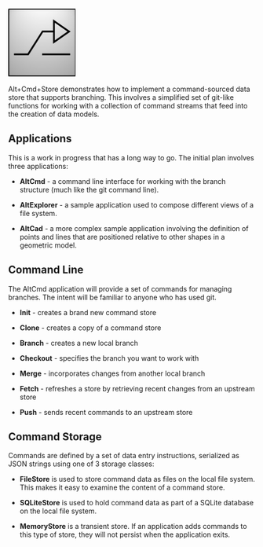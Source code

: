 ﻿![](/ShadedAltKey.png)


Alt+Cmd+Store demonstrates how to implement a command-sourced data store that supports branching. This involves a simplified set of git-like functions for working with a collection of command streams that feed into the creation of data models.

## Applications

This is a work in progress that has a long way to go. The initial plan involves three applications:

* **AltCmd** - a command line interface for working with the branch structure (much like the git command line).

* **AltExplorer** - a sample application used to compose different views of a file system.

* **AltCad** - a more complex sample application involving the definition of points and lines that are positioned relative to other shapes in a geometric model. 
 

## Command Line

The AltCmd application will provide a set of commands for managing branches. The intent will be familiar to anyone who has used git.

* **Init** - creates a brand new command store

* **Clone** - creates a copy of a command store

* **Branch** - creates a new local branch

* **Checkout** - specifies the branch you want to work with

* **Merge** - incorporates changes from another local branch

* **Fetch** - refreshes a store by retrieving recent changes from an upstream store

* **Push** - sends recent commands to an upstream store


## Command Storage

Commands are defined by a set of data entry instructions, serialized as JSON strings using one of 3 storage classes:

* **FileStore** is used to store command data as files on the local file system. This makes it easy to examine the content of a command store.

* **SQLiteStore** is used to hold command data as part of a SQLite database on the local file system.

* **MemoryStore** is a transient store. If an application adds commands to this type of store, they will not persist when the application exits.


